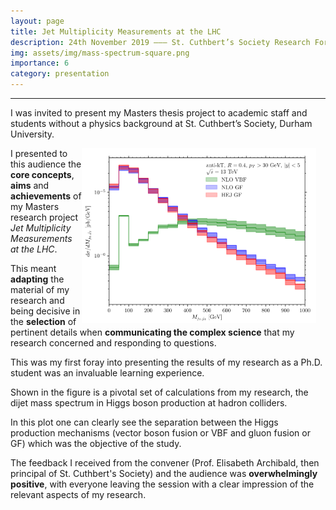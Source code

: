 ```yaml
---
layout: page
title: Jet Multiplicity Measurements at the LHC
description: 24th November 2019 ––– St. Cuthbert’s Society Research Forum ––– Durham University
img: assets/img/mass-spectrum-square.png
importance: 6
category: presentation
---
```


---
I was invited to present my Masters thesis project to academic staff and students without a physics background at St. Cuthbert’s Society, Durham University.

<img src="/assets/img/mass-spectrum.png" alt="Mass spectrum of dijet system in Higgs production." style="float: right; margin-right: 15px;" width=375px height=280px>

I presented to this audience the **core concepts**, **aims** and **achievements** of my Masters research project *Jet Multiplicity Measurements at the LHC*.

This meant **adapting** the material of my research and being decisive in the **selection** of pertinent details when **communicating the complex science** that my research concerned and responding to questions.

This was my first foray into presenting the results of my research as a Ph.D. student was an invaluable learning experience.

Shown in the figure is a pivotal set of calculations from my research, the dijet mass spectrum in Higgs boson production at hadron colliders.

In this plot one can clearly see the separation between the Higgs production mechanisms (vector boson fusion or VBF and gluon fusion or GF) which was the objective of the study.

The feedback I received from the convener (Prof. Elisabeth Archibald, then principal of St. Cuthbert's Society) and the audience was **overwhelmingly positive**, with everyone leaving the session with a clear impression of the relevant aspects of my research.

